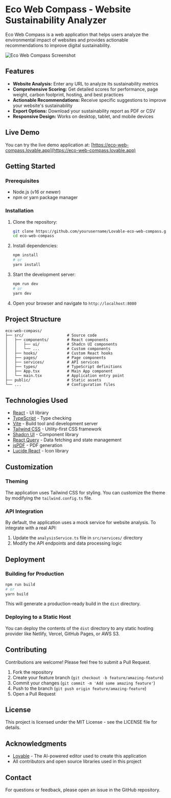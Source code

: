 
# Eco Web Compass - Website Sustainability Analyzer

Eco Web Compass is a web application that helps users analyze the environmental impact of websites and provides actionable recommendations to improve digital sustainability.

![Eco Web Compass Screenshot](https://via.placeholder.com/800x400?text=Eco+Web+Compass+Screenshot)

## Features

- **Website Analysis:** Enter any URL to analyze its sustainability metrics
- **Comprehensive Scoring:** Get detailed scores for performance, page weight, carbon footprint, hosting, and best practices
- **Actionable Recommendations:** Receive specific suggestions to improve your website's sustainability
- **Export Options:** Download your sustainability report as PDF or CSV
- **Responsive Design:** Works on desktop, tablet, and mobile devices

## Live Demo

You can try the live demo application at: [https://eco-web-compass.lovable.app](https://eco-web-compass.lovable.app)

## Getting Started

### Prerequisites

- Node.js (v16 or newer)
- npm or yarn package manager

### Installation

1. Clone the repository:
   ```sh
   git clone https://github.com/yourusername/Lovable-eco-web-compass.git
   cd eco-web-compass
   ```

2. Install dependencies:
   ```sh
   npm install
   # or
   yarn install
   ```

3. Start the development server:
   ```sh
   npm run dev
   # or
   yarn dev
   ```

4. Open your browser and navigate to `http://localhost:8080`

## Project Structure

```
eco-web-compass/
├── src/                   # Source code
│   ├── components/        # React components
│   │   ├── ui/            # Shadcn UI components
│   │   └── ...            # Custom components
│   ├── hooks/             # Custom React hooks
│   ├── pages/             # Page components
│   ├── services/          # API services
│   ├── types/             # TypeScript definitions
│   ├── App.tsx            # Main App component
│   └── main.tsx           # Application entry point
├── public/                # Static assets
└── ...                    # Configuration files
```

## Technologies Used

- [React](https://reactjs.org/) - UI library
- [TypeScript](https://www.typescriptlang.org/) - Type checking
- [Vite](https://vitejs.dev/) - Build tool and development server
- [Tailwind CSS](https://tailwindcss.com/) - Utility-first CSS framework
- [Shadcn UI](https://ui.shadcn.com/) - Component library
- [React Query](https://tanstack.com/query/latest) - Data fetching and state management
- [jsPDF](https://github.com/parallax/jsPDF) - PDF generation
- [Lucide React](https://lucide.dev/) - Icon library

## Customization

### Theming

The application uses Tailwind CSS for styling. You can customize the theme by modifying the `tailwind.config.ts` file.

### API Integration

By default, the application uses a mock service for website analysis. To integrate with a real API:

1. Update the `analysisService.ts` file in `src/services/` directory
2. Modify the API endpoints and data processing logic

## Deployment

### Building for Production

```sh
npm run build
# or
yarn build
```

This will generate a production-ready build in the `dist` directory.

### Deploying to a Static Host

You can deploy the contents of the `dist` directory to any static hosting provider like Netlify, Vercel, GitHub Pages, or AWS S3.

## Contributing

Contributions are welcome! Please feel free to submit a Pull Request.

1. Fork the repository
2. Create your feature branch (`git checkout -b feature/amazing-feature`)
3. Commit your changes (`git commit -m 'Add some amazing feature'`)
4. Push to the branch (`git push origin feature/amazing-feature`)
5. Open a Pull Request

## License

This project is licensed under the MIT License - see the LICENSE file for details.

## Acknowledgments

- [Lovable](https://lovable.dev) - The AI-powered editor used to create this application
- All contributors and open source libraries used in this project

## Contact

For questions or feedback, please open an issue in the GitHub repository.
